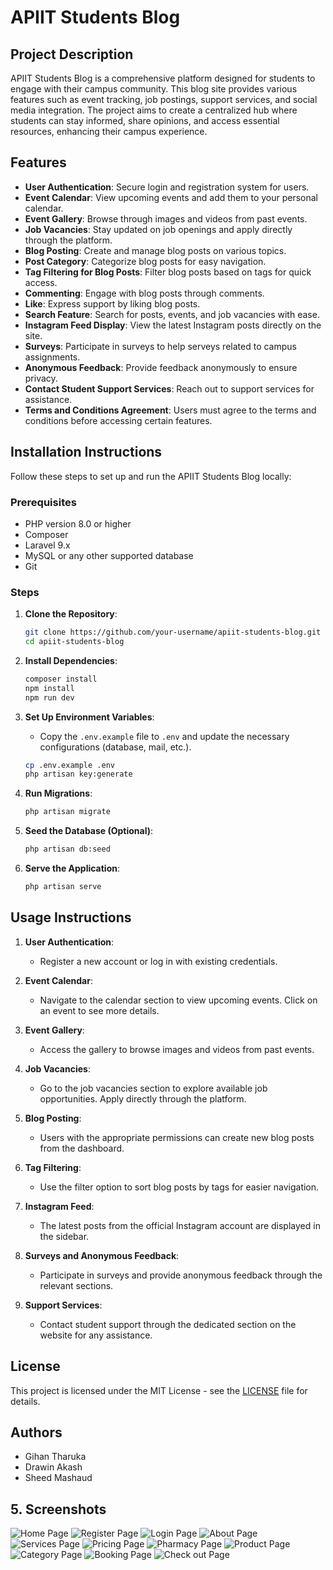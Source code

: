 # APIIT Students Blog

## Project Description

APIIT Students Blog is a comprehensive platform designed for students to engage with their campus community. This blog site provides various features such as event tracking, job postings, support services, and social media integration. The project aims to create a centralized hub where students can stay informed, share opinions, and access essential resources, enhancing their campus experience.

## Features

- **User Authentication**: Secure login and registration system for users.
- **Event Calendar**: View upcoming events and add them to your personal calendar.
- **Event Gallery**: Browse through images and videos from past events.
- **Job Vacancies**: Stay updated on job openings and apply directly through the platform.
- **Blog Posting**: Create and manage blog posts on various topics.
- **Post Category**: Categorize blog posts for easy navigation.
- **Tag Filtering for Blog Posts**: Filter blog posts based on tags for quick access.
- **Commenting**: Engage with blog posts through comments.
- **Like**: Express support by liking blog posts.
- **Search Feature**: Search for posts, events, and job vacancies with ease.
- **Instagram Feed Display**: View the latest Instagram posts directly on the site.
- **Surveys**: Participate in surveys to help serveys related to campus assignments.
- **Anonymous Feedback**: Provide feedback anonymously to ensure privacy.
- **Contact Student Support Services**: Reach out to support services for assistance.
- **Terms and Conditions Agreement**: Users must agree to the terms and conditions before accessing certain features.

## Installation Instructions

Follow these steps to set up and run the APIIT Students Blog locally:

### Prerequisites

- PHP version 8.0 or higher
- Composer
- Laravel 9.x
- MySQL or any other supported database
- Git

### Steps

1. **Clone the Repository**:
    ```bash
    git clone https://github.com/your-username/apiit-students-blog.git
    cd apiit-students-blog
    ```

2. **Install Dependencies**:
    ```bash
    composer install
    npm install
    npm run dev
    ```

3. **Set Up Environment Variables**:
    - Copy the `.env.example` file to `.env` and update the necessary configurations (database, mail, etc.).
    ```bash
    cp .env.example .env
    php artisan key:generate
    ```

4. **Run Migrations**:
    ```bash
    php artisan migrate
    ```

5. **Seed the Database (Optional)**:
    ```bash
    php artisan db:seed
    ```

6. **Serve the Application**:
    ```bash
    php artisan serve
    ```

## Usage Instructions

1. **User Authentication**:
    - Register a new account or log in with existing credentials.
  
2. **Event Calendar**:
    - Navigate to the calendar section to view upcoming events. Click on an event to see more details.

3. **Event Gallery**:
    - Access the gallery to browse images and videos from past events.

4. **Job Vacancies**:
    - Go to the job vacancies section to explore available job opportunities. Apply directly through the platform.

5. **Blog Posting**:
    - Users with the appropriate permissions can create new blog posts from the dashboard. 

6. **Tag Filtering**:
    - Use the filter option to sort blog posts by tags for easier navigation.

7. **Instagram Feed**:
    - The latest posts from the official Instagram account are displayed in the sidebar.

8. **Surveys and Anonymous Feedback**:
    - Participate in surveys and provide anonymous feedback through the relevant sections.

9. **Support Services**:
    - Contact student support through the dedicated section on the website for any assistance.

## License

This project is licensed under the MIT License - see the [LICENSE](LICENSE) file for details.

## Authors

- Gihan Tharuka 
- Drawin Akash
- Sheed Mashaud

## 5. Screenshots
![Home Page](public/screeenshots/home.jpeg)
![Register Page](public/screeenshots/register.jpeg)
![Login Page](public/screeenshots/login.jpeg)
![About Page](public/screeenshots/events.jpeg)
![Services Page](public/screeenshots/event.jpeg)
![Pricing Page](public/screeenshots/servey.jpeg)
![Pharmacy Page](public/screeenshots/job.jpeg)
![Product Page](public/screeenshots/feedback.jpeg)
![Category Page](public/screeenshots/userd.jpeg)
![Booking Page](public/screeenshots/admind.jpeg)
![Check out Page](public/screeenshots/adminedit.jpeg)

